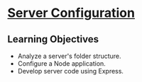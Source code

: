# [Server Configuration](https://login.codingdojo.com/m/754/16736/124704)

## Learning Objectives

- Analyze a server's folder structure.
- Configure a Node application.
- Develop server code using Express.
